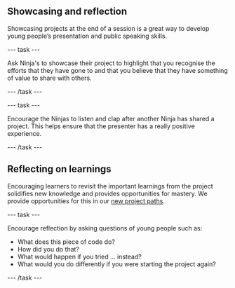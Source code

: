 ## Showcasing and reflection

Showcasing projects at the end of a session is a great way to develop young people’s presentation and public speaking skills. 

--- task ---

Ask Ninja's to showcase their project to highlight that you recognise the efforts that they have gone to and that you believe that they have something of value to share with others. 

--- /task ---


--- task ---

Encourage the Ninjas to listen and clap after another Ninja has shared a project. This helps ensure that the presenter has a really positive experience.

--- /task ---

## Reflecting on learnings
Encouraging learners to revisit the important learnings from the project solidifies new knowledge and provides opportunities for mastery. We provide opportunities for this in our [new project paths](https://projects.raspberrypi.org/en/paths).


--- task ---

Encourage reflection by asking questions of young people such as:
+ What does this piece of code do?
+ How did you do that?
+ What would happen if you tried … instead? 
+ What would you do differently if you were starting the project again?

--- /task ---
